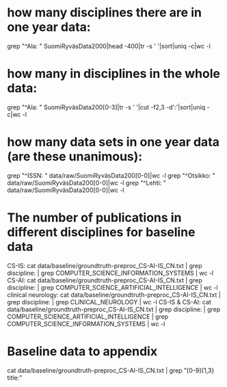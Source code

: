 # how many disciplines there are in one year data:
grep "^Ala: " SuomiRyväsData2000|head -400|tr -s ' '|sort|uniq -c|wc -l
# how many in disciplines in the whole data:
grep "^Ala: " SuomiRyväsData200[0-3]|tr -s ' '|cut -f2,3 -d':'|sort|uniq -c|wc -l

# how many data sets in one year data (are these unanimous):
grep "^ISSN: " data/raw/SuomiRyväsData200[0-0]|wc -l
grep "^Otsikko: " data/raw/SuomiRyväsData200[0-0]|wc -l
grep "^Lehti: " data/raw/SuomiRyväsData200[0-0]|wc -l

# The number of publications in different disciplines for baseline data
CS-IS:
cat data/baseline/groundtruth-preproc_CS-AI-IS_CN.txt | grep discipline: | grep COMPUTER_SCIENCE_INFORMATION_SYSTEMS | wc -l
CS-AI:
cat data/baseline/groundtruth-preproc_CS-AI-IS_CN.txt | grep discipline: | grep COMPUTER_SCIENCE_ARTIFICIAL_INTELLIGENCE | wc -l
clinical neurology:
cat data/baseline/groundtruth-preproc_CS-AI-IS_CN.txt | grep discipline: | grep CLINICAL_NEUROLOGY | wc -l
CS-IS & CS-AI:
cat data/baseline/groundtruth-preproc_CS-AI-IS_CN.txt | grep discipline: | grep COMPUTER_SCIENCE_ARTIFICIAL_INTELLIGENCE | grep COMPUTER_SCIENCE_INFORMATION_SYSTEMS | wc -l


# Baseline data to appendix
cat data/baseline/groundtruth-preproc_CS-AI-IS_CN.txt | grep "[0-9]\{1,3\}  title:"